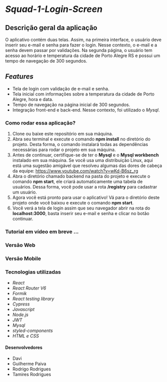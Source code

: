 # *Squad-1-Login-Screen*

## Descrição geral da aplicação

O aplicativo contém duas telas. Assim, na primeira interface, o usuário deve inserir seu e-mail e senha para fazer o login. Nesse contexto, o e-mail e a senha devem passar por validações. Na segunda página, o usuário tem acesso ao horário e temperatura da cidade de Porto Alegre RS e possui um tempo de navegação de 300 segundos.

## *Features*

- Tela de login com validação de e-mail e senha.
- Tela inicial com informações sobre a temperatura da cidade de Porto Alegre, hora e data.
- Tempo de navegação na página inicial de 300 segundos.
- Integração front-end e back-end. Nesse contexto, foi utilizado o *Mysql*.

### Como rodar essa aplicação?

1. Clone ou baixe este repositório em sua máquina.
2. Abra seu terminal e execute o comando **npm install** no diretório do projeto. Desta forma, o comando instalará todas as dependências necessárias para rodar o projeto em sua máquina.
3. Antes de continuar, certifique-se de ter o **Mysql** e o **Mysql workbench** instalado em sua máquina. Se você usa uma distribuição Linux, aqui está uma sugestão amigável que resolveu algumas das dores de cabeça da equipe: https://www.youtube.com/watch?v=wKd-B6sz_rg 
4. Abra o diretório chamado backend na pasta do projeto e execute o comando **npm start**, ele criará automaticamente uma tabela de usuários. Dessa forma, você pode usar a rota **/registry** para cadastrar um usuário.
5. Agora você está pronto para usar o aplicativo! Vá para o diretório deste projeto onde você baixou e execute o comando **npm start**.
6. Você verá a tela de login assim que seu navegador abrir na rota do **localhost:3000**, basta inserir seu e-mail e senha e clicar no botão continuar. 

### Tutorial em vídeo em breve ... 

### Versão Web

### Versão Mobile

### Tecnologias utilizadas 

- *React*
- *React Router V6*
- *Formik*
- *React testing library*
- *Cypress*
- *Javascript*
- *Node.js*
- *JWT*
- *Mysql*
- *styled-components*
- *HTML e CSS*

#### Desenvolvedores

- Davi
- Guilherme Paiva
- Rodrigo Rodrigues
- Tamires Rodrigues
